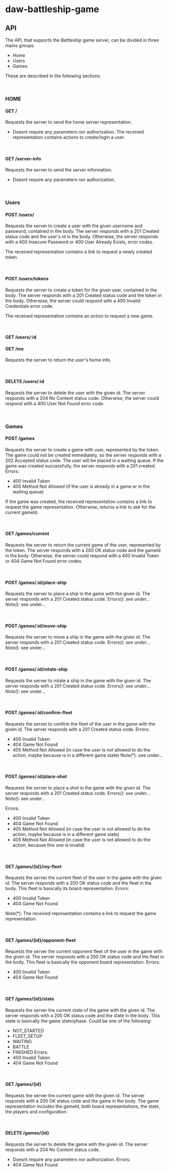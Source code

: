 # daw-battleship-game

## API

<p>

The API, that supports the Battleship game server, can be divided in three mains groups:
- Home
- Users
- Games

These are described in the following sections.
</p><br>

### HOME

#### GET /
<p>

Requests the server to send the home server representation.
- Doesnt require any parameters nor authorization.
The received representation contains actions to create/login a user.

</p><br>

#### GET /server-info
<p>

Requests the server to send the server information.
- Doesnt require any parameters nor authorization.
</p><br>

### Users

#### POST /users/
<p>

Requests the server to create a user with the given username and password, contained in the body.
The server responds with a 201 Created status code and the user's id in the body.
Otherwise, the server responds with a 400 Insecure Password or 400 User Already Exists, error codes.

The received representation contains a link to request a newly created token.
</p><br>

#### POST /users/tokens
<p>

Requests the server to create a token for the given user, contained in the body.
The server responds with a 201 Created status code and the token in the body.
Otherwise, the server could respond with a 400 Invalid Credentials error code.

The received representation contains an action to request a new game.
</p><br>



#### GET /users/:id


#### GET /me
<p>

Requests the server to return the user's home info.
</p><br>

#### DELETE /users/:id
<p>

Requests the server to delete the user with the given id.
The server responds with a 204 No Content status code.
Otherwise, the server could respond with a 400 User Not Found error code.
</p><br>


### Games

#### POST /games
<p>

Requests the server to create a game with user, represented by the token.
The game could not be created immediately, so the server responds with a 202 Accepted status code. The user will be placed in a waiting queue. 
If the game was created successfully, the server responds with a 201 created.
Errors:
- 400 Invalid Token
- 405 Method Not Allowed (if the user is already in a game or in the waiting queue)

If the game was created, the received representation contains a link to request the game representation. Otherwise, returns a link to ask for the current gameId.
</p><br>

#### GET /games/current
<p>

Requests the server to return the current game of the user, represented by the token.
The server responds with a 200 OK status code and the gameId in the body.
Otherwise, the server could respond with a 400 Invalid Token or 404 Game Not Found error codes.
</p><br>

#### POST /games/:id/place-ship
<p>

Requests the server to place a ship in the game with the given id.
The server responds with a 201 Created status code.
Errors(*): see under...
Note(*): see under...
</p><br>

#### POST /games/:id/move-ship
<p>

Requests the server to move a ship in the game with the given id.
The server responds with a 201 Created status code.
Errors(*): see under...
Note(*): see under...
</p><br>

#### POST /games/:id/rotate-ship
<p>

Requests the server to rotate a ship in the game with the given id.
The server responds with a 201 Created status code.
Errors(*): see under...
Note(*): see under...
</p><br>

#### POST /games/:id/confirm-fleet
<p>

Requests the server to confirm the fleet of the user in the game with the given id.
The server responds with a 201 Created status code.
Errors:
- 400 Invalid Token
- 404 Game Not Found
- 405 Method Not Allowed (in case the user is not allowed to do the action, maybe because is in a different game state)
Note(*): see under...
</p><br>

#### POST /games/:id/place-shot
<p>

Requests the server to place a shot in the game with the given id.
The server responds with a 201 Created status code.
Errors(*): see under...
Note(*): see under...

Errors:
- 400 Invalid Token
- 404 Game Not Found
- 405 Method Not Allowed (in case the user is not allowed to do the action, maybe because is in a different game state)
- 405 Method Not Allowed (in case the user is not allowed to do the action, because this one is invalid)
</p><br>

#### GET /games/{id}/my-fleet
<p>

Requests the server the current fleet of the user in the game with the given id.
The server responds with a 200 OK status code and the fleet in the body. This fleet is basically its board representation.
Errors:
- 400 Invalid Token
- 404 Game Not Found

Note(*): The received representation contains a link to request the game representation.
</p><br>


#### GET /games/{id}/opponent-fleet
<p>

Requests the server the current opponent fleet of the user in the game with the given id.
The server responds with a 200 OK status code and the fleet in the body. This fleet is basically the opponent board representation.
Errors:
- 400 Invalid Token
- 404 Game Not Found
</p><br>

#### GET /games/{id}/state
<p>

Requests the server the current state of the game with the given id.
The server responds with a 200 OK status code and the state in the body. This state is basically the game state/phase. Could be one of the following:
- NOT_STARTED
- FLEET_SETUP
- WAITING
- BATTLE
- FINISHED
Errors:
- 400 Invalid Token
- 404 Game Not Found
</p><br>

#### GET /games/{id}
<p>

Requests the server the current game with the given id.
The server responds with a 200 OK status code and the game in the body. The game representation includes the gameId, both board representations, the state, the players and configuration.
</p><br>

#### DELETE /games/{id}
<p>

Requests the server to delete the game with the given id.
The server responds with a 204 No Content status code.
- Doesnt require any parameters nor authorization.
Errors:
- 404 Game Not Found
</p><br>